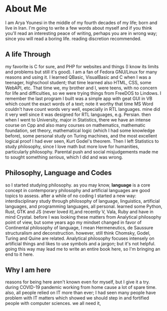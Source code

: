 # About Me
I am Arya Younesi in the middle of my fourth decades of my life; born and live in Iran. I'm going to write a few words about myself and if you think you'll read an interesting peace of writing, perhaps you are in wrong way; since you will read a boring life. reading discretion recommended.

## A life Through
my favorite is C for sure, and PHP for websites and things (I know its limits and problems but still it's good). I am a fan of Fedora GNU/Linux for many reasons and using it. 
I learned QBasic, VisualBasic and C when I was a teenager, highschool student; that time learned also HTML, CSS, some WebAPI, etc. That time we, my brother and I, were teens, with no concern for life and difficulties, so we were trying things from FreeDOS to Lindows. I remember the last program I built was a simple app with geat GUI in VB which count the exact words of a text; note it worthy that time MS Word couldn't have count words very well, especially in RTL languages. mine did it very well since it was designed for RTL languages, e.g. Persian.
then when I went to University, major in Statistics, there we have an intense course on Cpp and also many courses on mathematics, mathematic foundation, set theory, mathematical logic (which I had some knowledge before), some personal study on Turing machines, and the most excellent logical proof I had ever seen, Kurt Godel's theorem. 
Then I left Statistics to study philosophy, since I love math but more love for humanities, particularly philosophy. Parental push and social misjudgements made me to sought something *serious*, which I did and was wrong. 

## Philosophy, Language and Codes
so I started studying philosophy. as you may know, **language** is a core concept in contemporary philosophy and artificial languages are good topics to assess. after a while of no coding I started a new way: interdisciplinary study through philosophy of language, linguistics, artificial languages, and programming languages, all personal. learned some Python, Rust, GTK and JS (never loved it),and recently V, Vala, Ruby and have in mind Crystal.
before I was looking these matters from Analytical philosophy point of view, but some years ago my mindset changed in favor of Continental philosophy of language, I mean Hermeneutics, de Saussure structuralism and deconstruction. however, still think Chomsky, Godel, Turing and Quine are related. Analytical philosophy focuses intensely on artificial things and likes to use symbols and a jargon; but it's not helpful. going this way may lead me to write an entire book here, so I'm bringing an end to it here. 

## Why I am here
reasons for being here aren't known even for myself, but I give it a try. during COVID-19 pandemic working from home cause a lot of spare time. also, all people relied on IT more than ever; I had seen many people have problem with IT matters which showed we should step in and fortified people with computer sciences. we all need it, 

